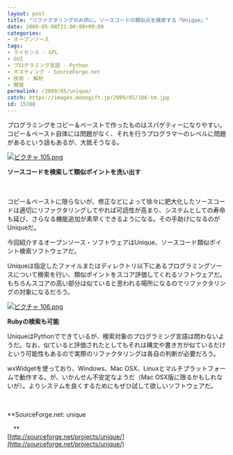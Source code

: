 ```yaml
---
layout: post
title: "リファクタリングのお供に。ソースコードの類似点を検索する「Unique」"
date: 2009-05-08T21:00:00+09:00
categories:
- オープンソース
tags: 
- ライセンス - GPL
- GUI
- プログラミング言語 - Python
- ホスティング - SourceForge.net
- 技術 - 解析
- 開発
permalink: /2009/05/unique/
catch: https://images.moongift.jp/2009/05/106-tm.jpg
id: 15388
---
```

プログラミングをコピー＆ペーストで作ったものはスパゲティーになりやすい。コピー＆ペースト自体には問題がなく、それを行うプログラマーのレベルに問題があるという話もあるが、大抵そうなる。

  

[![ピクチャ 105.png](https://images.moongift.jp/2009/05/105-tm.jpg)](https://images.moongift.jp/2009/05/105.png)  
  
**ソースコードを検索して類似ポイントを洗い出す**

  

　

  

コピー＆ペーストに限らないが、修正などによって徐々に肥大化したソースコードは適切にリファクタリングしてやれば可読性が高まり、システムとしての寿命も延び、さらなる機能追加が素早くできるようになる。その手助けになるのがUniqueだ。

  

今回紹介するオープンソース・ソフトウェアはUnique、ソースコード類似ポイント検索ソフトウェアだ。

  
<!--more-->

Uniqueは指定したファイルまたはディレクトリ以下にあるプログラミングソースについて検索を行い、類似ポイントをスコア評価してくれるソフトウェアだ。もちろんスコアの高い部分は似ていると思われる場所になるのでリファクタリングの対象になるだろう。

  

[![ピクチャ 106.png](https://images.moongift.jp/2009/05/106-tm.jpg)](https://images.moongift.jp/2009/05/106.png)  
  
**Rubyの検索も可能**

  

UniqueはPythonでできているが、検索対象のプログラミング言語は問わないようだ。なお、似ていると評価されたとしてもそれは構文や書き方が似ているだけという可能性もあるので実際のリファクタリングは各自の判断が必要だろう。

  

wxWidgetを使っており、Windows、Mac OSX、Linuxとマルチプラットフォームで動作する。が、いかんせん不安定なようだ（Mac OSX版に限るかもしれないが）。よりシステムを良くするためにもぜひ試して欲しいソフトウェアだ。

  

　

  

**SourceForge.net: unique  
  
　**  
  [http://sourceforge.net/projects/unique/](http://sourceforge.net/projects/unique/)

  
